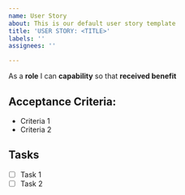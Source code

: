 ```yaml
---
name: User Story
about: This is our default user story template
title: 'USER STORY: <TITLE>'
labels: ''
assignees: ''

---
```


As a **role** I can **capability** so that **received benefit**

## Acceptance Criteria:
+ Criteria 1
+ Criteria 2
  
## Tasks
- [ ] Task 1
- [ ] Task 2
